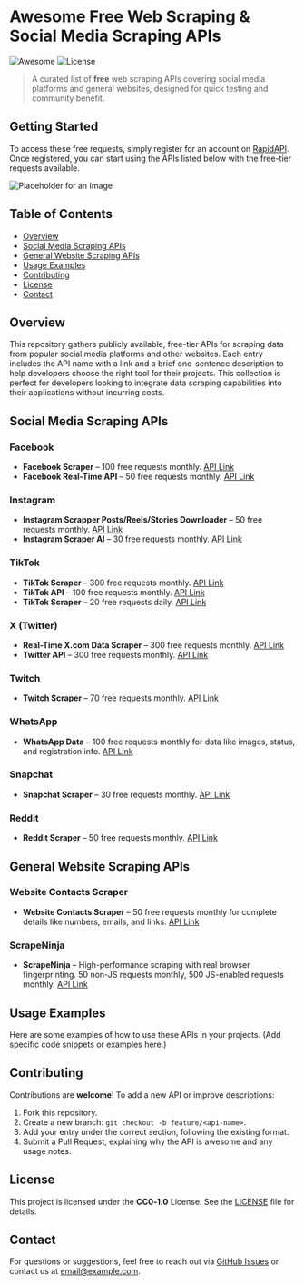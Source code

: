 # Awesome Free Web Scraping & Social Media Scraping APIs

![Awesome](https://img.shields.io/badge/Awesome-Yes-brightgreen) ![License](https://img.shields.io/badge/License-CC0--1.0-blue)

> A curated list of **free** web scraping APIs covering social media platforms and general websites, designed for quick testing and community benefit.

## Getting Started
To access these free requests, simply register for an account on [RapidAPI](https://rapidapi.com/). Once registered, you can start using the APIs listed below with the free-tier requests available.

![Placeholder for an Image](https://via.placeholder.com/800x400)

## Table of Contents
- [Overview](#overview)
- [Social Media Scraping APIs](#social-media-scraping-apis)
- [General Website Scraping APIs](#general-website-scraping-apis)
- [Usage Examples](#usage-examples)
- [Contributing](#contributing)
- [License](#license)
- [Contact](#contact)

## Overview
This repository gathers publicly available, free-tier APIs for scraping data from popular social media platforms and other websites. Each entry includes the API name with a link and a brief one-sentence description to help developers choose the right tool for their projects. This collection is perfect for developers looking to integrate data scraping capabilities into their applications without incurring costs.

## Social Media Scraping APIs

### Facebook
- **Facebook Scraper** – 100 free requests monthly. [API Link](https://rapidapi.com/krasnoludkolo/api/facebook-scraper3)
- **Facebook Real-Time API** – 50 free requests monthly. [API Link](https://rapidapi.com/realtimeapi-realtimeapi-default/api/facebook-realtimeapi)

### Instagram
- **Instagram Scrapper Posts/Reels/Stories Downloader** – 50 free requests monthly. [API Link](https://rapidapi.com/SocialScrapper/api/instagram-scrapper-posts-reels-stories-downloader/pricing)
- **Instagram Scraper AI** – 30 free requests monthly. [API Link](https://rapidapi.com/imwhodifferent/api/instagram-scraper-ai1)

### TikTok
- **TikTok Scraper** – 300 free requests monthly. [API Link](https://rapidapi.com/tikwm-tikwm-default/api/tiktok-scraper7/pricing)
- **TikTok API** – 100 free requests monthly. [API Link](https://rapidapi.com/Lundehund/api/tiktok-api23)
- **TikTok Scraper** – 20 free requests daily. [API Link](https://rapidapi.com/JoTucker/api/tiktok-scraper2)

### X (Twitter)
- **Real-Time X.com Data Scraper** – 300 free requests monthly. [API Link](https://rapidapi.com/realtimedata/api/real-time-x-com-data-scraper/pricing)
- **Twitter API** – 300 free requests monthly. [API Link](https://rapidapi.com/sociallab-sociallab-default/api/twitter283)

### Twitch
- **Twitch Scraper** – 70 free requests monthly. [API Link](https://rapidapi.com/premium-apis-oanor/api/twitch-scraper2)

### WhatsApp
- **WhatsApp Data** – 100 free requests monthly for data like images, status, and registration info. [API Link](https://rapidapi.com/inutil-inutil-default/api/whatsapp-data)

### Snapchat
- **Snapchat Scraper** – 30 free requests monthly. [API Link](https://rapidapi.com/socialminer/api/snapchat3/pricing)

### Reddit
- **Reddit Scraper** – 50 free requests monthly. [API Link](https://rapidapi.com/socialminer/api/reddit34)

## General Website Scraping APIs

### Website Contacts Scraper
- **Website Contacts Scraper** – 50 free requests monthly for complete details like numbers, emails, and links. [API Link](https://rapidapi.com/letscrape-6bRBa3QguO5/api/website-contacts-scraper)

### ScrapeNinja
- **ScrapeNinja** – High-performance scraping with real browser fingerprinting. 50 non-JS requests monthly, 500 JS-enabled requests monthly. [API Link](https://rapidapi.com/restyler/api/scrapeninja)

## Usage Examples
Here are some examples of how to use these APIs in your projects. (Add specific code snippets or examples here.)

## Contributing
Contributions are **welcome**! To add a new API or improve descriptions:
1. Fork this repository.
2. Create a new branch: `git checkout -b feature/<api-name>`.
3. Add your entry under the correct section, following the existing format.
4. Submit a Pull Request, explaining why the API is awesome and any usage notes.

## License
This project is licensed under the **CC0‑1.0** License. See the [LICENSE](LICENSE) file for details.

## Contact
For questions or suggestions, feel free to reach out via [GitHub Issues](https://github.com/yourusername/awesome-scrape-free-apis/issues) or contact us at [email@example.com](mailto:email@example.com).
